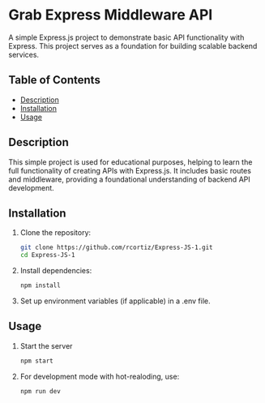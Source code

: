 # Grab Express Middleware API

A simple Express.js project to demonstrate basic API functionality with Express. This project serves as a foundation for building scalable backend services.

## Table of Contents

- [Description](#description)
- [Installation](#installation)
- [Usage](#usage)

## Description

This simple project is used for educational purposes, helping to learn the full functionality of creating APIs with Express.js. It includes basic routes and middleware, providing a foundational understanding of backend API development.

## Installation

1. Clone the repository:

   ```bash
   git clone https://github.com/rcortiz/Express-JS-1.git
   cd Express-JS-1

   ```

2. Install dependencies:

   ```bash
   npm install

   ```

3. Set up environment variables (if applicable) in a .env file.

## Usage

1. Start the server

   ```bash
   npm start

   ```

2. For development mode with hot-realoding, use:
   ```bash
   npm run dev
   ```
